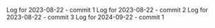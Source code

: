 Log for 2023-08-22 - commit 1
Log for 2023-08-22 - commit 2
Log for 2023-08-22 - commit 3
Log for 2024-09-22 - commit 1
